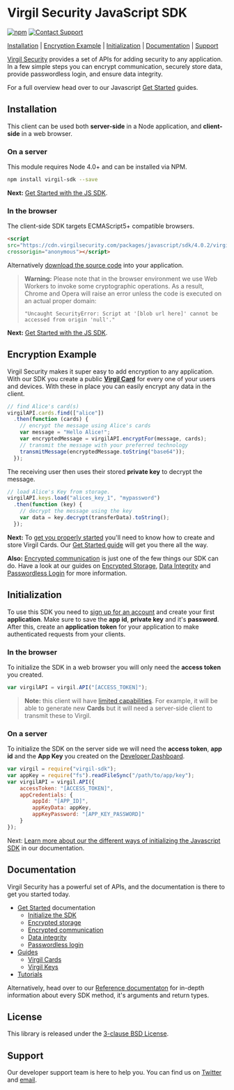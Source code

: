 # Virgil Security JavaScript SDK
[![npm](https://img.shields.io/npm/v/virgil-sdk.svg)](npmjs)
[![Contact Support](https://img.shields.io/badge/contact-support-yellow.svg)][support]

[Installation](#installation) | [Encryption Example](#encryption-example) | [Initialization](#initialization) | [Documentation](#documentation) | [Support](#support)

[Virgil Security](https://virgilsecurity.com) provides a set of APIs for adding security to any application. In a few simple steps you can encrypt communication, securely store data, provide passwordless login, and ensure data integrity.

For a full overview head over to our Javascript [Get Started](#js_getstarted) guides.

## Installation

This client can be used both __server-side__ in a Node application, and __client-side__ in a web browser.

### On a server

This module requires Node 4.0+ and can be installed via NPM.

```sh
npm install virgil-sdk --save
```

__Next:__ [Get Started with the JS SDK](#js_getstarted).

### In the browser

The client-side SDK targets ECMAScript5+ compatible browsers.

```html
<script
src="https://cdn.virgilsecurity.com/packages/javascript/sdk/4.0.2/virgil-sdk.min.js"
crossorigin="anonymous"></script>
```

Alternatively [download the source code](https://github.com/VirgilSecurity/virgil-sdk-javascript/releases) into your application.

> __Warning:__
> Please note that in the browser environment we use Web Workers
to invoke some cryptographic operations. As a result, Chrome and Opera will raise an error unless the code is executed on an actual proper domain:
>
> `"Uncaught SecurityError: Script at '[blob url here]' cannot be accessed from origin 'null'."`

__Next:__ [Get Started with the JS SDK](#js_getstarted).

## Encryption Example

Virgil Security makes it super easy to add encryption to any application. With our SDK you create a public [__Virgil Card__](#link_to_virgil_cards_guide) for every one of your users and devices. With these in place you can easily encrypt any data in the client.

```js
// find Alice's card(s)
virgilAPI.cards.find(["alice"])
  .then(function (cards) {
    // encrypt the message using Alice's cards
    var message = "Hello Alice!";
    var encryptedMessage = virgilAPI.encryptFor(message, cards);
    // transmit the message with your preferred technology
    transmitMessage(encryptedMessage.toString("base64"));
  });
```

The receiving user then uses their stored __private key__ to decrypt the message.


```js
// load Alice's Key from storage.
virgilAPI.keys.load("alices_key_1", "mypassword")
  .then(function (key) {
    // decrypt the message using the key
    var data = key.decrypt(transferData).toString();
  });
```

__Next:__ To [get you properly started](#js_encryption_get_started_guide) you'll need to know how to create and store Virgil Cards. Our [Get Started guide](#js_encryption_get_started_guide) will get you there all the way.

__Also:__ [Encrypted communication](#js_getstarted_encryption) is just one of the few things our SDK can do. Have a look at our guides on  [Encrypted Storage](#js_getstarted_storage), [Data Integrity](#js_getstarted_data_integrity) and [Passwordless Login](#js_getstarted_passwordless_login) for more information.


## Initialization

To use this SDK you need to [sign up for an account](https://developer.virgilsecurity.com/account/signup) and create your first __application__. Make sure to save the __app id__, __private key__ and it's __password__. After this, create an __application token__ for your application to make authenticated requests from your clients.

### In the browser

To initialize the SDK in a web browser you will only need the __access token__ you created.

```js
var virgilAPI = virgil.API("[ACCESS_TOKEN]");
```

> __Note:__ this client will have [limited capabilities](#guide_on_client_access_permissions). For example, it will be able to generate new __Cards__ but it will need a server-side client to transmit these to Virgil.

### On a server

To initialize the SDK on the server side we will need the __access token__, __app id__ and the __App Key__ you created on the [Developer Dashboard](https://developer.virgilsecurity.com/).

```javascript
var virgil = require("virgil-sdk");
var appKey = require("fs").readFileSync("/path/to/app/key");
var virgilAPI = virgil.API({
    accessToken: "[ACCESS_TOKEN]",
    appCredentials: {
        appId: "[APP_ID]",
        appKeyData: appKey,
        appKeyPassword: "[APP_KEY_PASSWORD]"
    }
});
```

Next: [Learn more about our the different ways of initializing the Javascript SDK](#js_guide_initialization) in our documentation.

## Documentation

Virgil Security has a powerful set of APIs, and the documentation is there to get you started today.

* [Get Started](#get_started_root) documentation
  * [Initialize the SDK](#initialize_root)
  * [Encrypted storage](#encrypted_storage)
  * [Encrypted communication](#encrypted_comms)
  * [Data integrity](#data_integrity)
  * [Passwordless login](#passwordless_login)
* [Guides](#guides_link)
  * [Virgil Cards](#guide_cards)
  * [Virgil Keys](#guide_keys)
* [Tutorials](#tutorials_link)

Alternatively, head over to our [Reference documentaton](#reference_docs) for in-depth information about every SDK method, it's arguments and return types.

## License

This library is released under the [3-clause BSD License](LICENSE).

## Support

Our developer support team is here to help you. You can find us on [Twitter](https://twitter.com/virgilsecurity) and [email](support).

[support]: mailto:support@virgilsecurity.com
[js_getstarted]: https://virgilsecurity.com/docs/js/get_started
[js_getstarted_encryption]: https://virgilsecurity.com/docs/js/encryption
[js_getstarted_storage]: https://virgilsecurity.com/docs/js/storage
[js_getstarted_data_integrity]: https://virgilsecurity.com/docs/js/data_integrity
[js_getstarted_passwordless_login]: https://virgilsecurity.com/docs/js/passwordless_login
[js_guide_initialization]: https://virgilsecurity.com/docs/js/guides/initialization
[npmjs]: https://www.npmjs.com/package/virgil-sdk
